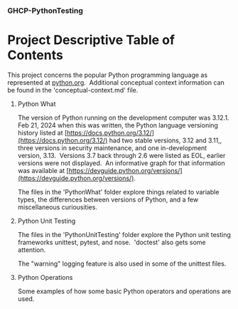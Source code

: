 

### GHCP-PythonTesting

# Project Descriptive Table of Contents

This project concerns the popular Python programming language as represented at [python.org](python.org).&nbsp; 
Additional conceptual context information can be found in the 'conceptual-context.md' file.


1) Python What

    The version of Python running on the development computer was 3.12.1.&nbsp; 
    Feb 21, 2024 when this was written, the Python language versioning history listed at 
    [https://docs.python.org/3.12/](https://docs.python.org/3.12/)
    had two stable versions, 3.12 and 3.11,, three versions in security maintenance, and one in-development version, 3.13.&nbsp; 
    Versions 3.7 back through 2.6 were listed as EOL, earlier versions were not displayed.&nbsp; 
    An informative graph for that information was available at 
    [https://devguide.python.org/versions/](https://devguide.python.org/versions/).

    The files in the 'PythonWhat' folder explore things related to variable types, 
    the differences between versions of Python, and a few miscellaneous curiousities.

2) Python Unit Testing

    The files in the 'PythonUnitTesting' folder explore the Python unit testing frameworks unittest, pytest, and nose.&nbsp; 
    'doctest' also gets some attention.

    The "warning" logging feature is also used in some of the unittest files.

3) Python Operations

    Some examples of how some basic Python operators and operations are used.
